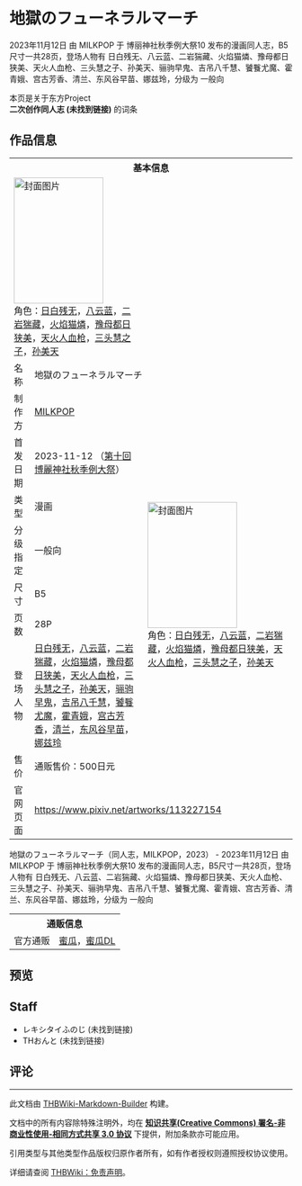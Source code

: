 # 地獄のフューネラルマーチ

<!-- source html: G:\repos\THBWiki-Markdown-Builder\THBWikiMarkdown\Temp\main\1\1d\ns0%3A%E5%9C%B0%E7%8D%84%E3%81%AE%E3%83%95%E3%83%A5%E3%83%BC%E3%83%8D%E3%83%A9%E3%83%AB%E3%83%9E%E3%83%BC%E3%83%81.html -->

2023年11月12日 由 MILKPOP 于 博丽神社秋季例大祭10 发布的漫画同人志，B5尺寸一共28页，登场人物有 日白残无、八云蓝、二岩猯藏、火焰猫燐、豫母都日狭美、天火人血枪、三头慧之子、孙美天、骊驹早鬼、吉吊八千慧、饕餮尤魔、霍青娥、宫古芳香、清兰、东风谷早苗、娜兹玲，分级为 一般向

本页是关于东方Project  
 **二次创作同人志 (未找到链接)** 的词条

## 作品信息

<table><tbody><tr><th colspan="3">基本信息</th></tr><tr><td class="cover-artwork-mobile" colspan="2"><a href="./文件-地獄のフューネラルマーチ封面.jpg.md" class="image" title="封面图片"><img alt="封面图片" src="https://upload.thwiki.cc/thumb/d/d0/%E5%9C%B0%E7%8D%84%E3%81%AE%E3%83%95%E3%83%A5%E3%83%BC%E3%83%8D%E3%83%A9%E3%83%AB%E3%83%9E%E3%83%BC%E3%83%81%E5%B0%81%E9%9D%A2.jpg/159px-%E5%9C%B0%E7%8D%84%E3%81%AE%E3%83%95%E3%83%A5%E3%83%BC%E3%83%8D%E3%83%A9%E3%83%AB%E3%83%9E%E3%83%BC%E3%83%81%E5%B0%81%E9%9D%A2.jpg" decoding="async" loading="lazy" width="159" height="224" srcset="https://upload.thwiki.cc/thumb/d/d0/%E5%9C%B0%E7%8D%84%E3%81%AE%E3%83%95%E3%83%A5%E3%83%BC%E3%83%8D%E3%83%A9%E3%83%AB%E3%83%9E%E3%83%BC%E3%83%81%E5%B0%81%E9%9D%A2.jpg/238px-%E5%9C%B0%E7%8D%84%E3%81%AE%E3%83%95%E3%83%A5%E3%83%BC%E3%83%8D%E3%83%A9%E3%83%AB%E3%83%9E%E3%83%BC%E3%83%81%E5%B0%81%E9%9D%A2.jpg 1.5x, https://upload.thwiki.cc/thumb/d/d0/%E5%9C%B0%E7%8D%84%E3%81%AE%E3%83%95%E3%83%A5%E3%83%BC%E3%83%8D%E3%83%A9%E3%83%AB%E3%83%9E%E3%83%BC%E3%83%81%E5%B0%81%E9%9D%A2.jpg/317px-%E5%9C%B0%E7%8D%84%E3%81%AE%E3%83%95%E3%83%A5%E3%83%BC%E3%83%8D%E3%83%A9%E3%83%AB%E3%83%9E%E3%83%BC%E3%83%81%E5%B0%81%E9%9D%A2.jpg 2x" data-file-width="638" data-file-height="900"></a><div class="cover-char">角色：<a href="./日白残无.md" title="日白残无">日白残无</a>，<a href="./八云蓝.md" title="八云蓝">八云蓝</a>，<a href="./二岩猯藏.md" title="二岩猯藏">二岩猯藏</a>，<a href="./火焰猫燐.md" title="火焰猫燐">火焰猫燐</a>，<a href="./豫母都日狭美.md" title="豫母都日狭美">豫母都日狭美</a>，<a href="./天火人血枪.md" title="天火人血枪">天火人血枪</a>，<a href="./三头慧之子.md" title="三头慧之子">三头慧之子</a>，<a href="./孙美天.md" title="孙美天">孙美天</a></div></td>
</tr><tr><td class="label">名称</td><td colspan="2"> 地獄のフューネラルマーチ </td></tr><tr><td class="label">制作方</td><td><a href="./MILKPOP.md" title="MILKPOP">MILKPOP</a></td><td class="cover-artwork" rowspan="8" style="min-width:224px;"><a href="./文件-地獄のフューネラルマーチ封面.jpg.md" class="image" title="封面图片"><img alt="封面图片" src="https://upload.thwiki.cc/thumb/d/d0/%E5%9C%B0%E7%8D%84%E3%81%AE%E3%83%95%E3%83%A5%E3%83%BC%E3%83%8D%E3%83%A9%E3%83%AB%E3%83%9E%E3%83%BC%E3%83%81%E5%B0%81%E9%9D%A2.jpg/159px-%E5%9C%B0%E7%8D%84%E3%81%AE%E3%83%95%E3%83%A5%E3%83%BC%E3%83%8D%E3%83%A9%E3%83%AB%E3%83%9E%E3%83%BC%E3%83%81%E5%B0%81%E9%9D%A2.jpg" decoding="async" loading="lazy" width="159" height="224" srcset="https://upload.thwiki.cc/thumb/d/d0/%E5%9C%B0%E7%8D%84%E3%81%AE%E3%83%95%E3%83%A5%E3%83%BC%E3%83%8D%E3%83%A9%E3%83%AB%E3%83%9E%E3%83%BC%E3%83%81%E5%B0%81%E9%9D%A2.jpg/238px-%E5%9C%B0%E7%8D%84%E3%81%AE%E3%83%95%E3%83%A5%E3%83%BC%E3%83%8D%E3%83%A9%E3%83%AB%E3%83%9E%E3%83%BC%E3%83%81%E5%B0%81%E9%9D%A2.jpg 1.5x, https://upload.thwiki.cc/thumb/d/d0/%E5%9C%B0%E7%8D%84%E3%81%AE%E3%83%95%E3%83%A5%E3%83%BC%E3%83%8D%E3%83%A9%E3%83%AB%E3%83%9E%E3%83%BC%E3%83%81%E5%B0%81%E9%9D%A2.jpg/317px-%E5%9C%B0%E7%8D%84%E3%81%AE%E3%83%95%E3%83%A5%E3%83%BC%E3%83%8D%E3%83%A9%E3%83%AB%E3%83%9E%E3%83%BC%E3%83%81%E5%B0%81%E9%9D%A2.jpg 2x" data-file-width="638" data-file-height="900"></a><div class="cover-char">角色：<a href="./日白残无.md" title="日白残无">日白残无</a>，<a href="./八云蓝.md" title="八云蓝">八云蓝</a>，<a href="./二岩猯藏.md" title="二岩猯藏">二岩猯藏</a>，<a href="./火焰猫燐.md" title="火焰猫燐">火焰猫燐</a>，<a href="./豫母都日狭美.md" title="豫母都日狭美">豫母都日狭美</a>，<a href="./天火人血枪.md" title="天火人血枪">天火人血枪</a>，<a href="./三头慧之子.md" title="三头慧之子">三头慧之子</a>，<a href="./孙美天.md" title="孙美天">孙美天</a></div></td>
</tr><tr><td class="label">首发日期</td><td>2023-11-12&#160;（<a href="/展会作品列表?e=%E5%8D%9A%E4%B8%BD%E7%A5%9E%E7%A4%BE%E7%A7%8B%E5%AD%A3%E4%BE%8B%E5%A4%A7%E7%A5%AD%2310">第十回 博麗神社秋季例大祭</a>）</td></tr><tr><td class="label">类型</td><td>漫画</td></tr><tr><td class="label">分级指定</td><td>一般向</td></tr><tr><td class="label">尺寸</td><td>B5</td></tr><tr><td class="label">页数</td><td>28P</td></tr><tr><td class="label">登场人物</td><td><a href="./日白残无.md" title="日白残无">日白残无</a>，<a href="./八云蓝.md" title="八云蓝">八云蓝</a>，<a href="./二岩猯藏.md" title="二岩猯藏">二岩猯藏</a>，<a href="./火焰猫燐.md" title="火焰猫燐">火焰猫燐</a>，<a href="./豫母都日狭美.md" title="豫母都日狭美">豫母都日狭美</a>，<a href="./天火人血枪.md" title="天火人血枪">天火人血枪</a>，<a href="./三头慧之子.md" title="三头慧之子">三头慧之子</a>，<a href="./孙美天.md" title="孙美天">孙美天</a>，<a href="./骊驹早鬼.md" title="骊驹早鬼">骊驹早鬼</a>，<a href="./吉吊八千慧.md" title="吉吊八千慧">吉吊八千慧</a>，<a href="./饕餮尤魔.md" title="饕餮尤魔">饕餮尤魔</a>，<a href="./霍青娥.md" title="霍青娥">霍青娥</a>，<a href="./宫古芳香.md" title="宫古芳香">宫古芳香</a>，<a href="./清兰.md" title="清兰">清兰</a>，<a href="./东风谷早苗.md" title="东风谷早苗">东风谷早苗</a>，<a href="./娜兹玲.md" title="娜兹玲">娜兹玲</a></td></tr><tr><td class="label">售价</td><td>通贩售价：500日元</td></tr>
<tr><td class="label">官网页面</td><td colspan="2"><a rel="nofollow" class="external free" href="https://www.pixiv.net/artworks/113227154">https://www.pixiv.net/artworks/113227154</a></td></tr></tbody></table>

地獄のフューネラルマーチ（同人志，MILKPOP，2023） - 2023年11月12日 由 MILKPOP 于 博丽神社秋季例大祭10 发布的漫画同人志，B5尺寸一共28页，登场人物有 日白残无、八云蓝、二岩猯藏、火焰猫燐、豫母都日狭美、天火人血枪、三头慧之子、孙美天、骊驹早鬼、吉吊八千慧、饕餮尤魔、霍青娥、宫古芳香、清兰、东风谷早苗、娜兹玲，分级为 一般向

<table><tbody><tr><th colspan="3">通贩信息</th></tr><tr><td class="label">官方通贩</td><td colspan="2"><a rel="nofollow" class="external text" href="https://www.melonbooks.co.jp/detail/detail.php?product_id=2140158">蜜瓜</a>，<a rel="nofollow" class="external text" href="https://www.melonbooks.co.jp/detail/detail.php?product_id=2149161">蜜瓜DL</a></td></tr></tbody></table>



## 预览

## Staff
- レキシタイふのじ (未找到链接)
- THおんと (未找到链接)


## 评论




---

此文档由 [THBWiki-Markdown-Builder](https://github.com/Delsin-Yu/THBWiki-Markdown-Builder) 构建。

文档中的所有内容除特殊注明外，均在 [**知识共享(Creative Commons) 署名-非商业性使用-相同方式共享 3.0 协议**](https://creativecommons.org/licenses/by-sa/3.0/deed.zh-hans) 下提供，附加条款亦可能应用。

引用类型与其他类型作品版权归原作者所有，如有作者授权则遵照授权协议使用。

详细请查阅 [THBWiki：免责声明](https://thbwiki.cc/THBWiki:%E5%85%8D%E8%B4%A3%E5%A3%B0%E6%98%8E)。

